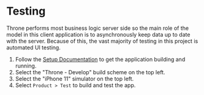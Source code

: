 # Testing

Throne performs most business logic server side so the main role of the model in this client application is to asynchronously keep data up to date with the server. Because of this, the vast majority of testing in this project is automated UI testing.

1. Follow the [Setup Documentation](SETUP.md) to get the application building and running.
2. Select the "Throne - Develop" build scheme on the top left.
2. Select the "iPhone 11" simulator on the top left.
8. Select `Product > Test` to build and test the app.
